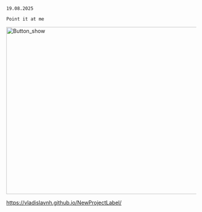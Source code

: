                                                                                                                      19.08.2025
                                                                                                                    Point it at me
<img width="1652" height="444" alt="Button_show" src="https://github.com/user-attachments/assets/d3536a97-cdcc-405b-a6f1-761e74a19f94" />

https://vladislavnh.github.io/NewProjectLabel/
